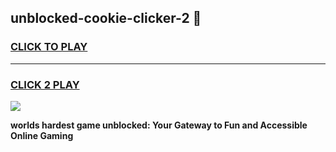 
## unblocked-cookie-clicker-2 👋
<h3>
<a href="https://premium.freeplayer.one?title=unblocked-cookie-clicker-2&ref=14F">CLICK TO PLAY</a></h3>
<hr>

<h3>
<a href="https://premium.freeplayer.one?title=unblocked-cookie-clicker-2&ref=14F">CLICK 2 PLAY</a>
  
</h3>

<a href="https://premium.freeplayer.one?title=unblocked-cookie-clicker-2&ref=12F/"><img src="https://clearcache.store/games.png"></a>


**worlds hardest game unblocked: Your Gateway to Fun and Accessible Online Gaming**
